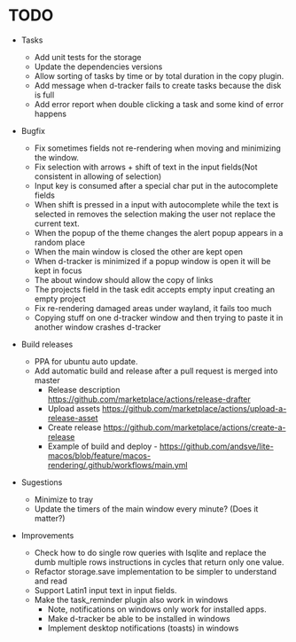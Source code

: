 # TODO

* Tasks
    + Add unit tests for the storage
    + Update the dependencies versions
    + Allow sorting of tasks by time or by total duration in the copy plugin.
    + Add message when d-tracker fails to create tasks because the disk is full
    + Add error report when double clicking a task and some kind of error happens

* Bugfix
    + Fix sometimes fields not re-rendering when moving and minimizing the window.
    + Fix selection with arrows + shift of text in the input fields(Not consistent in allowing of selection)
    + Input key is consumed after a special char put in the autocomplete fields
    + When shift is pressed in a input with autocomplete while the text is selected in removes the selection making the user not replace the current text.
    + When the popup of the theme changes the alert popup appears in a random place
    + When the main window is closed the other are kept open
    + When d-tracker is minimized if a popup window is open it will be kept in focus
    + The about window should allow the copy of links
    + The projects field in the task edit accepts empty input creating an empty project
    + Fix re-rendering damaged areas under wayland, it fails too much
    + Copying stuff on one d-tracker window and then trying to paste it in another window crashes d-tracker

* Build releases
    + PPA for ubuntu auto update.
    + Add automatic build and release after a pull request is merged into master
      + Release description https://github.com/marketplace/actions/release-drafter
      + Upload assets https://github.com/marketplace/actions/upload-a-release-asset
      + Create release https://github.com/marketplace/actions/create-a-release
      + Example of build and deploy - https://github.com/andsve/lite-macos/blob/feature/macos-rendering/.github/workflows/main.yml

* Sugestions
    + Minimize to tray
    + Update the timers of the main window every minute? (Does it matter?)

* Improvements
    + Check how to do single row queries with lsqlite and replace the dumb multiple rows instructions in cycles that return only one value.
    + Refactor storage.save implementation to be simpler to understand and read
    + Support Latin1 input text in input fields.
    + Make the task\_reminder plugin also work in windows
      - Note, notifications on windows only work for installed apps.
      - Make d-tracker be able to be installed in windows
      - Implement desktop notifications (toasts) in windows

